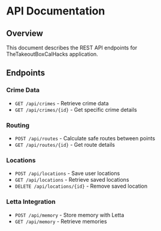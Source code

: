 # API Documentation

## Overview
This document describes the REST API endpoints for TheTakeoutBoxCalHacks application.

## Endpoints

### Crime Data
- `GET /api/crimes` - Retrieve crime data
- `GET /api/crimes/{id}` - Get specific crime details

### Routing
- `POST /api/routes` - Calculate safe routes between points
- `GET /api/routes/{id}` - Get route details

### Locations
- `POST /api/locations` - Save user locations
- `GET /api/locations` - Retrieve saved locations
- `DELETE /api/locations/{id}` - Remove saved location

### Letta Integration
- `POST /api/memory` - Store memory with Letta
- `GET /api/memory` - Retrieve memories
